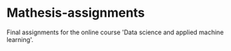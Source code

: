 # Mathesis-assignments
Final assignments for the online course 'Data science and applied machine learning'.
